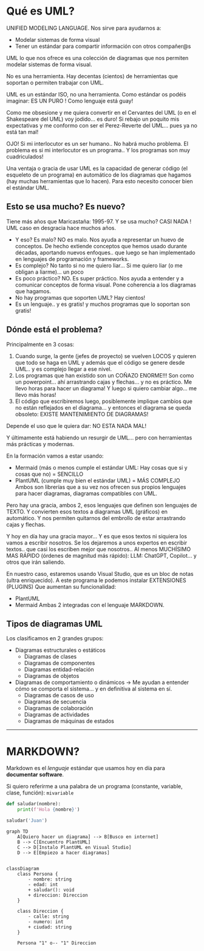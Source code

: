 
# Qué es UML?

UNIFIED MODELING LANGUAGE. Nos sirve para ayudarnos a:
- Modelar sistemas de forma visual
- Tener un estándar para compartir información con otros compañer@s

UML lo que nos ofrece es una colección de diagramas que nos permiten modelar sistemas de forma visual.

No es una herramienta. Hay decentas (cientos) de herramientas que soportan o permiten trabajar con UML.

UML es un estándar ISO, no una herramienta.
Como estándar os podéis imaginar: ES UN PURO !
Como lenguaje está guay!

Como me obsesione y me quiera convertir en el Cervantes del UML (o en el Shakespeare del UML) voy jodido... es duro!
Si rebajo un poquito mis expectativas y me conformo con ser el Perez-Reverte del UML... pues ya no está tan mal!

OJO! Si mi interlocutor es un ser humano.. No habrá mucho problema. 
El problema es si mi interlocutor es un programa.. Y los programas son muy cuadriculados!

Una ventaja o gracia de usar UML es la capacidad de generar código (el esqueleto de un programa) en automático de los diagramas que hagamos (hay muchas herramientas que lo hacen). Para esto necesito conocer bien el estándar UML.

## Esto se usa mucho? Es nuevo?

Tiene más años que Maricastaña: 1995-97.
Y se usa mucho? CASI NADA !
UML caso en desgracia hace muchos años.

* Y eso? Es malo? NO es malo. Nos ayuda a representar un huevo de conceptos. De hecho extiende conceptos que hemos usado durante décadas, aportando nuevos enfoques.. que luego se han implementado en lenguajes de programación y frameworks.
* Es complejo? No tanto si no me quiero liar... Si me quiero liar (o me obligan a liarme)... un poco
* Es poco práctico? NO. Es super práctico. Nos ayuda a entender y a comunicar conceptos de forma visual.
                    Pone coherencia a los diagramas que hagamos.
* No hay programas que soporten UML? Hay cientos!
* Es un lenguaje.. y es gratis! y muchos programas que lo soportan son gratis!

## Dónde está el problema?
Principalmente en 3 cosas:
1. Cuando surge, la gente (jefes de proyecto) se vuelven LOCOS y quieren que todo se haga en UML y además que el código se genere desde UML.. y es complejo llegar a ese nivel.
2. Los programas que han existido son un COÑAZO ENORME!!! Son como un powerpoint... ahí arrastrando cajas y flechas... y no es práctico. Me llevo horas para hacer un diagrama! Y luego si quiero cambiar algo... me llevo más horas!
3. El código que escribiremos luego, posiblemente implique cambios que no están reflejados en el diagrama... y entonces el diagrama se queda obsoleto: EXISTE MANTENIMIENTO DE DIAGRAMAS!

Depende el uso que le quiera dar: NO ESTA NADA MAL!

Y últimamente está habiendo un resurgir de UML... pero con herramientas más prácticas y modernas.

En la formación vamos a estar usando:
- Mermaid  (más o menos cumple el estándar UML: Hay cosas que si y cosas que no) = SENCILLO
- PlantUML (cumple muy bien el estándar UML)                                     = MÁS COMPLEJO
Ambos son librerías que a su vez nos ofrecen sus propios lenguajes para hacer diagramas, diagramas compatibles con UML.

Pero hay una gracia, ambos 2, esos lenguajes que definen son lenguajes de TEXTO. Y convierten esos textos a diagramas UML (gráficos) en automático. Y nos permiten quitarnos del embrollo de estar arrastrando cajas y flechas.

Y hoy en día hay una gracia mayor... Y es que esos textos ni siquiera los vamos a escribir nosotros. Se los dejaremos a unos expertos en escribir textos.. que casi los escriben mejor que nosotros.. Al menos MUCHÍSIMO MAS RÁPIDO (órdenes de magnitud más rápido): LLM: ChatGPT, Copilot... y otros que irán saliendo.

En nuestro caso, estaremos usando Visual Studio, que es un bloc de notas (ultra enriquecido). A este programa le podemos instalar EXTENSIONES (PLUGINS) Que aumentan su funcionalidad:
- PlantUML
- Mermaid
Ambas 2 integradas con el lenguaje MARKDOWN.

## Tipos de diagramas UML

Los clasificamos en 2 grandes grupos:

- Diagramas estructurales o estáticos
  - Diagramas de clases
  - Diagramas de componentes
  - Diagramas entidad-relación
  - Diagramas de objetos
- Diagramas de comportamiento o dinámicos -> Me ayudan a entender cómo se comporta el sistema... y en definitiva al sistema en sí.
  - Diagramas de casos de uso
  - Diagramas de secuencia
  - Diagramas de colaboración
  - Diagramas de actividades
  - Diagramas de máquinas de estados

---

# MARKDOWN?

Markdown es el *lenguaje* estándar que usamos hoy en día para **documentar software**.

Si quiero referirme a una palabra de un programa (constante, variable, clase, función): `mivariable`

```python
def saludar(nombre):
    print(f'Hola {nombre}')

saludar('Juan')
```

```mermaid
graph TD
    A[Quiero hacer un diagrama] --> B[Busco en internet]
    B --> C[Encuentro PlantUML]
    C --> D[Instalo PlantUML en Visual Studio]
    D --> E[Empiezo a hacer diagramas]
```

```mermaid

classDiagram
    class Persona {
        - nombre: string
        - edad: int
        + saludar(): void
        + direccion: Direccion
    }

    class Direccion {
        - calle: string
        - numero: int
        + ciudad: string
    }

    Persona "1" o-- "1" Direccion

```

